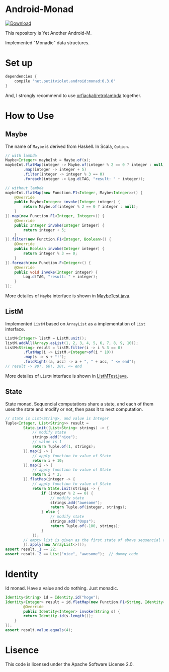 # Android-Monad


[![Download](https://api.bintray.com/packages/petitviolet/maven/android-monad/images/download.svg) ](https://bintray.com/petitviolet/maven/android-monad/\_latestVersion)

This repository is Yet Another Android-M.

Implemented "Monadic" data structures.

# Set up

```groovy
dependencies {
    compile 'net.petitviolet.android:monad:0.3.0'
}
```

And, I strongly recommend to use [orfjackal/retrolambda](https://github.com/orfjackal/retrolambda) together.

# How to Use

## Maybe

The name of `Maybe` is derived from Haskell.
In Scala, `Option`.

```java
// with lambda
Maybe<Integer> maybeInt = Maybe.of(x);
maybeInt.flatMap(integer -> Maybe.of(integer % 2 == 0 ? integer : null))
        .map(integer -> integer + 5)
        .filter(integer -> integer % 3 == 0)
        .foreach(integer -> Log.d(TAG, "result: " + integer));

// without lambda
maybeInt.flatMap(new Function.F1<Integer, Maybe<Integer>>() {
    @Override
    public Maybe<Integer> invoke(Integer integer) {
        return Maybe.of(integer % 2 == 0 ? integer : null);
    }
}).map(new Function.F1<Integer, Integer>() {
    @Override
    public Integer invoke(Integer integer) {
        return integer + 5;
    }
}).filter(new Function.F1<Integer, Boolean>() {
    @Override
    public Boolean invoke(Integer integer) {
        return integer % 3 == 0;
    }
}).foreach(new Function.F<Integer>() {
    @Override
    public void invoke(Integer integer) {
        Log.d(TAG, "result: " + integer);
    }
});
```

More detailes of `Maybe` interface is shown in [MaybeTest.java](https://github.com/petitviolet/Android-Monad/blob/master/monad%2Fsrc%2Ftest%2Fjava%2Fnet%2Fpetitviolet%2Fmaybe%2FMaybeTest.java).

## ListM

Implemented `ListM` based on `ArrayList` as a implementation of `List` interface.

```java
ListM<Integer> listM = ListM.unit();
listM.addAll(Arrays.asList(1, 2, 3, 4, 5, 6, 7, 8, 9, 10));
ListM<String> result = listM.filter(i -> i % 3 == 0)
        .flatMap(i -> ListM.<Integer>of(i * 10))
        .map(s -> s + "!");
        .foldRight((a, acc) -> a + ", " + acc, " <= end");
// result -> 90!, 60!, 30!, <= end
```

More detailes of `ListM` interface is shown in [ListMTest.java](https://github.com/petitviolet/Android-Monad/blob/master/monad%2Fsrc%2Ftest%2Fjava%2Fnet%2Fpetitviolet%2Flist%2FListMTest.java).

## State

State monad.
Sequencial computations share a state, and each of them uses the state and modify or not, then pass it to next computation.

```java
// state is List<String>, and value is Integer
Tuple<Integer, List<String>> result =
        State.init((List<String> strings) -> {
            // modify state
            strings.add("nice");
            // value is 1
            return Tuple.of(1, strings);
        }).map(i -> {
            // apply function to value of State
            return i + 10;
        }).map(i -> {
            // apply function to value of State
            return i * 2;
        }).flatMap(integer -> {
            // apply function to value of State
            return State.init(strings -> {
                if (integer % 2 == 0) {
                    // modify state
                    strings.add("awesome");
                    return Tuple.of(integer, strings);
                } else {
                    // modify state
                    strings.add("Oops");
                    return Tuple.of(-100, strings);
                }
            });
        // empty list is given as the first state of above sequencial computations
        }).apply(new ArrayList<>());
assert result._1 == 22;
assert result._2 == List("nice", "awesome");  // dummy code
```

# Identity

Id monad.
Have a value and do nothing.
Just monadic.

```java
Identity<String> id = Identity.id("hoge");
Identity<Integer> result = id.flatMap(new Function.F1<String, Identity<Integer>>() {
        @Override
        public Identity<Integer> invoke(String s) {
        return Identity.id(s.length());
    }
});
assert result.value.equals(4);
```

# Lisence

This code is licensed under the Apache Software License 2.0.
